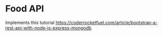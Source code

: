 # Food API

Implements this tutorial
https://coderrocketfuel.com/article/bootstrap-a-rest-api-with-node-js-express-mongodb